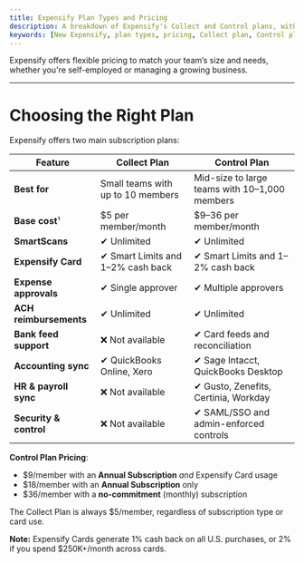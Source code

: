 ```yaml
---
title: Expensify Plan Types and Pricing
description: A breakdown of Expensify's Collect and Control plans, with pricing, features, and subscription discounts.
keywords: [New Expensify, plan types, pricing, Collect plan, Control plan, subscription discounts, member pricing, Expensify Card, free for individuals]
---
```



Expensify offers flexible pricing to match your team’s size and needs, whether you're self-employed or managing a growing business.

---

# Choosing the Right Plan

Expensify offers two main subscription plans:

| Feature                | **Collect Plan**                             | **Control Plan**                                 |
|------------------------|----------------------------------------------|--------------------------------------------------|
| **Best for**           | Small teams with up to 10 members            | Mid-size to large teams with 10–1,000 members    |
| **Base cost**¹         | $5 per member/month                          | $9–36 per member/month                           |
| **SmartScans**         | ✔ Unlimited                                   | ✔ Unlimited                                      |
| **Expensify Card**     | ✔ Smart Limits and 1–2% cash back            | ✔ Smart Limits and 1–2% cash back                |
| **Expense approvals**  | ✔ Single approver                            | ✔ Multiple approvers                             |
| **ACH reimbursements** | ✔ Unlimited                                   | ✔ Unlimited                                      |
| **Bank feed support**  | ❌ Not available                              | ✔ Card feeds and reconciliation                  |
| **Accounting sync**    | ✔ QuickBooks Online, Xero                    | ✔ Sage Intacct, QuickBooks Desktop               |
| **HR & payroll sync**  | ❌ Not available                              | ✔ Gusto, Zenefits, Certinia, Workday             |
| **Security & control** | ❌ Not available                              | ✔ SAML/SSO and admin-enforced controls           |

**Control Plan Pricing**:
- $9/member with an **Annual Subscription** *and* Expensify Card usage
- $18/member with an **Annual Subscription** only
- $36/member with a **no-commitment** (monthly) subscription

The Collect Plan is always $5/member, regardless of subscription type or card use.

**Note:** Expensify Cards generate 1% cash back on all U.S. purchases, or 2% if you spend $250K+/month across cards.

